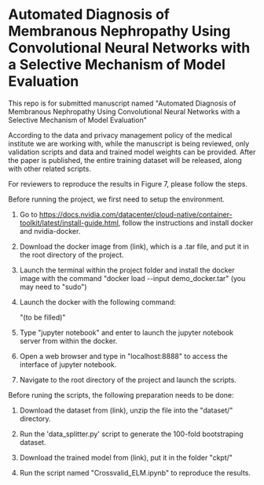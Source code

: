 # Automated Diagnosis of Membranous Nephropathy Using Convolutional Neural Networks with a Selective Mechanism of Model Evaluation
This repo is for submitted manuscript named "Automated Diagnosis of Membranous Nephropathy Using Convolutional Neural Networks with a Selective Mechanism of Model Evaluation"

According to the data and privacy management policy of the medical institute we are working with, while the manuscript is being reviewed, only validation scripts and data and trained model weights can be provided. After the paper is published, the entire training dataset will be released, along with other related scripts. 

For reviewers to reproduce the results in Figure 7, please follow the steps.


Before running the project, we first need to setup the environment.


1. Go to https://docs.nvidia.com/datacenter/cloud-native/container-toolkit/latest/install-guide.html, follow the instructions and install docker and nvidia-docker.
2. Download the docker image from (link), which is a .tar file, and put it in the root directory of the project.
3. Launch the terminal within the project folder and install the docker image with the command "docker load --input demo_docker.tar" (you may need to "sudo")
4. Launch the docker with the following command:

   "(to be filled)"

5. Type "jupyter notebook" and enter to launch the jupyter notebook server from within the docker.
6. Open a web browser and type in "localhost:8888" to access the interface of jupyter notebook.
7. Navigate to the root directory of the project and launch the scripts.


Before runing the scripts, the following preparation needs to be done:   


1. Download the dataset from (link), unzip the file into the "dataset/" directory.

2. Run the 'data_splitter.py' script to generate the 100-fold bootstraping dataset.
   
4. Download the trained model from (link), put it in the folder "ckpt/"
   
5. Run the script named "Crossvalid_ELM.ipynb" to reproduce the results.
